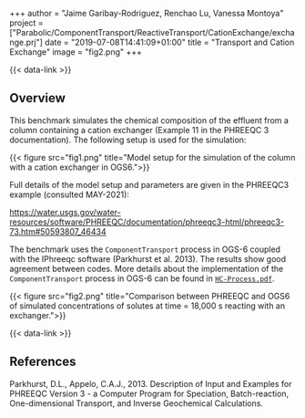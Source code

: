 +++
author = "Jaime Garibay-Rodriguez, Renchao Lu, Vanessa Montoya"
project = ["Parabolic/ComponentTransport/ReactiveTransport/CationExchange/exchange.prj"]
date = "2019-07-08T14:41:09+01:00"
title = "Transport and Cation Exchange"
image = "fig2.png"
+++

{{< data-link >}}

## Overview

This benchmark simulates the chemical composition of the effluent from a column containing a cation exchanger (Example 11 in the PHREEQC 3 documentation).
The following setup is used for the simulation:

{{< figure src="fig1.png" title="Model setup for the simulation of the column with a cation exchanger in OGS6.">}}

Full details of the model setup and parameters are given in the PHREEQC3 example (consulted MAY-2021):

<https://water.usgs.gov/water-resources/software/PHREEQC/documentation/phreeqc3-html/phreeqc3-73.htm#50593807_46434>

The benchmark uses the `ComponentTransport` process in OGS-6 coupled with the IPhreeqc software (Parkhurst et al. 2013). The results show good agreement between codes. More details about the implementation of the `ComponentTransport` process in OGS-6 can be found in  [`HC-Process.pdf`](/docs/benchmarks/hydro-component/saturated-mass-transport/HC-Process.pdf).

{{< figure src="fig2.png" title="Comparison between PHREEQC and OGS6 of simulated concentrations of solutes at time = 18,000 s reacting with an exchanger.">}}

{{< data-link >}}

## References

<!-- vale off -->

Parkhurst, D.L., Appelo, C.A.J., 2013. Description of Input and Examples for PHREEQC Version 3 - a Computer Program for Speciation, Batch-reaction, One-dimensional Transport, and Inverse Geochemical Calculations.
